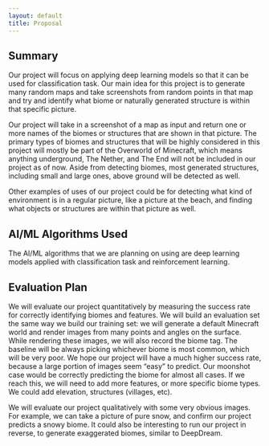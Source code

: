 ```yaml
---
layout: default
title: Proposal
---
```

	
## Summary

Our project will focus on applying deep learning models so that it can be used for classification task. Our main idea for this project is to generate many random maps and take screenshots from random points in that map and try and identify what biome or naturally generated structure is within that specific picture. 

Our project will take in a screenshot of a map as input and return one or more names of the biomes or structures that are shown in that picture. The primary types of biomes and structures that will be highly considered in this project will mostly be part of the Overworld of Minecraft, which means anything underground, The Nether, and The End will not be included in our project as of now. Aside from detecting biomes, most generated structures, including small and large ones, above ground will be detected as well. 

Other examples of uses of our project could be for detecting what kind of environment is in a regular picture, like a picture at the beach, and finding what objects or structures are within that picture as well. 

## AI/ML Algorithms Used

The AI/ML algorithms that we are planning on using are deep learning models applied with classification task and reinforcement learning. 

## Evaluation Plan

We will evaluate our project quantitatively by measuring the success rate for correctly identifying biomes and features.
We will build an evaluation set the same way we build our training set:
we will generate a default Minecraft world and render images from many points and angles on the surface.
While rendering these images, we will also record the biome tag. The baseline will be always picking whichever biome is most common,
which will be very poor. We hope our project will have a much higher success rate,
because a large portion of images seem “easy” to predict.
Our moonshot case would be correctly predicting the biome for almost all cases.
If we reach this, we will need to add more features, or more specific biome types.
We could add elevation, structures (villages, etc).

We will evaluate our project qualitatively with some very obvious images.
For example, we can take a picture of pure snow, and confirm our project predicts a snowy biome.
It could also be interesting to run our project in reverse, to generate exaggerated biomes, similar to DeepDream.
